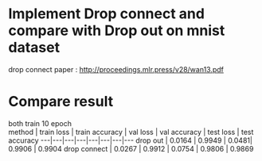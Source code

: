 # Implement Drop connect and compare with Drop out on mnist dataset
drop connect paper : http://proceedings.mlr.press/v28/wan13.pdf
# Compare result
both train 10 epoch  
method | train loss | train accuracy | val loss | val accuracy | test loss | test accuracy 
---|---|---|---|---|---|---|---
drop out | 0.0164 | 0.9949 | 0.0481| 0.9906  | 0.9904 
drop connect | 0.0267 | 0.9912 | 0.0754 | 0.9806 | 0.9869 
